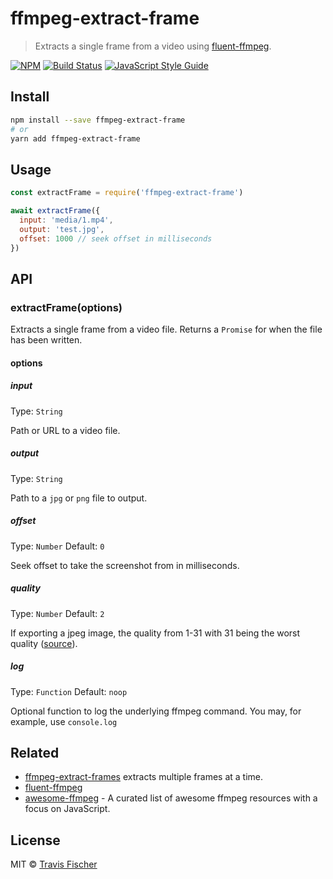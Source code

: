 # ffmpeg-extract-frame

> Extracts a single frame from a video using [fluent-ffmpeg](https://github.com/fluent-ffmpeg/node-fluent-ffmpeg).

[![NPM](https://img.shields.io/npm/v/ffmpeg-extract-frame.svg)](https://www.npmjs.com/package/ffmpeg-extract-frame) [![Build Status](https://travis-ci.org/transitive-bullshit/ffmpeg-extract-frame.svg?branch=master)](https://travis-ci.org/transitive-bullshit/ffmpeg-extract-frame) [![JavaScript Style Guide](https://img.shields.io/badge/code_style-standard-brightgreen.svg)](https://standardjs.com)

## Install

```bash
npm install --save ffmpeg-extract-frame
# or
yarn add ffmpeg-extract-frame
```

## Usage

```js
const extractFrame = require('ffmpeg-extract-frame')

await extractFrame({
  input: 'media/1.mp4',
  output: 'test.jpg',
  offset: 1000 // seek offset in milliseconds
})
```

## API

### extractFrame(options)

Extracts a single frame from a video file. Returns a `Promise` for when the file has been written.

#### options

##### input

Type: `String`

Path or URL to a video file.

##### output

Type: `String`

Path to a `jpg` or `png` file to output.

##### offset

Type: `Number`
Default: `0`

Seek offset to take the screenshot from in milliseconds.

##### quality

Type: `Number`
Default: `2`

If exporting a jpeg image, the quality from 1-31 with 31 being the worst quality ([source](https://stackoverflow.com/questions/10225403/how-can-i-extract-a-good-quality-jpeg-image-from-an-h264-video-file-with-ffmpeg)).

##### log

Type: `Function`
Default: `noop`

Optional function to log the underlying ffmpeg command. You may, for example, use `console.log`

## Related

- [ffmpeg-extract-frames](https://github.com/transitive-bullshit/ffmpeg-extract-frames) extracts multiple frames at a time.
- [fluent-ffmpeg](https://github.com/fluent-ffmpeg/node-fluent-ffmpeg)
- [awesome-ffmpeg](https://github.com/transitive-bullshit/awesome-ffmpeg) - A curated list of awesome ffmpeg resources with a focus on JavaScript.

## License

MIT © [Travis Fischer](https://github.com/transitive-bullshit)
